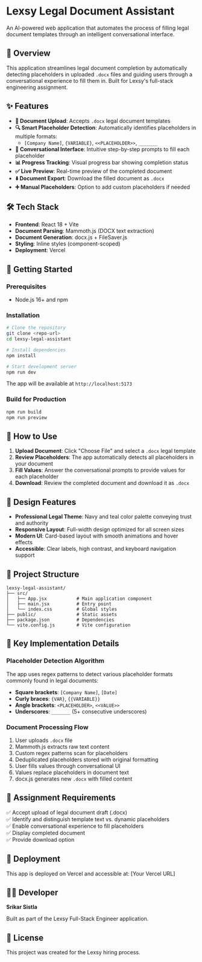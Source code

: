 # Lexsy Legal Document Assistant

An AI-powered web application that automates the process of filling legal document templates through an intelligent conversational interface.

## 🎯 Overview

This application streamlines legal document completion by automatically detecting placeholders in uploaded `.docx` files and guiding users through a conversational experience to fill them in. Built for Lexsy's full-stack engineering assignment.

## ✨ Features

- **📄 Document Upload**: Accepts `.docx` legal document templates
- **🔍 Smart Placeholder Detection**: Automatically identifies placeholders in multiple formats:
  - `[Company Name]`, `{VARIABLE}`, `<<PLACEHOLDER>>`, `_______`
- **💬 Conversational Interface**: Intuitive step-by-step prompts to fill each placeholder
- **📊 Progress Tracking**: Visual progress bar showing completion status
- **✅ Live Preview**: Real-time preview of the completed document
- **⬇️ Document Export**: Download the filled document as `.docx`
- **➕ Manual Placeholders**: Option to add custom placeholders if needed

## 🛠️ Tech Stack

- **Frontend**: React 18 + Vite
- **Document Parsing**: Mammoth.js (DOCX text extraction)
- **Document Generation**: docx.js + FileSaver.js
- **Styling**: Inline styles (component-scoped)
- **Deployment**: Vercel

## 🚀 Getting Started

### Prerequisites

- Node.js 16+ and npm

### Installation

```bash
# Clone the repository
git clone <repo-url>
cd lexsy-legal-assistant

# Install dependencies
npm install

# Start development server
npm run dev
```

The app will be available at `http://localhost:5173`

### Build for Production

```bash
npm run build
npm run preview
```

## 📖 How to Use

1. **Upload Document**: Click "Choose File" and select a `.docx` legal template
2. **Review Placeholders**: The app automatically detects all placeholders in your document
3. **Fill Values**: Answer the conversational prompts to provide values for each placeholder
4. **Download**: Review the completed document and download it as `.docx`

## 🎨 Design Features

- **Professional Legal Theme**: Navy and teal color palette conveying trust and authority
- **Responsive Layout**: Full-width design optimized for all screen sizes
- **Modern UI**: Card-based layout with smooth animations and hover effects
- **Accessible**: Clear labels, high contrast, and keyboard navigation support

## 📁 Project Structure

```
lexsy-legal-assistant/
├── src/
│   ├── App.jsx           # Main application component
│   ├── main.jsx          # Entry point
│   └── index.css         # Global styles
├── public/               # Static assets
├── package.json          # Dependencies
└── vite.config.js        # Vite configuration
```

## 🔧 Key Implementation Details

### Placeholder Detection Algorithm

The app uses regex patterns to detect various placeholder formats commonly found in legal documents:

- **Square brackets**: `[Company Name]`, `[Date]`
- **Curly braces**: `{VAR}`, `{{VARIABLE}}`
- **Angle brackets**: `<PLACEHOLDER>`, `<<VALUE>>`
- **Underscores**: `_______` (5+ consecutive underscores)

### Document Processing Flow

1. User uploads `.docx` file
2. Mammoth.js extracts raw text content
3. Custom regex patterns scan for placeholders
4. Deduplicated placeholders stored with original formatting
5. User fills values through conversational UI
6. Values replace placeholders in document text
7. docx.js generates new `.docx` with filled content

## 🎯 Assignment Requirements

✅ Accept upload of legal document draft (.docx)  
✅ Identify and distinguish template text vs. dynamic placeholders  
✅ Enable conversational experience to fill placeholders  
✅ Display completed document  
✅ Provide download option  

## 🚀 Deployment

This app is deployed on Vercel and accessible at: [Your Vercel URL]

## 👨‍💻 Developer

**Srikar Sistla**

Built as part of the Lexsy Full-Stack Engineer application.

## 📝 License

This project was created for the Lexsy hiring process.
